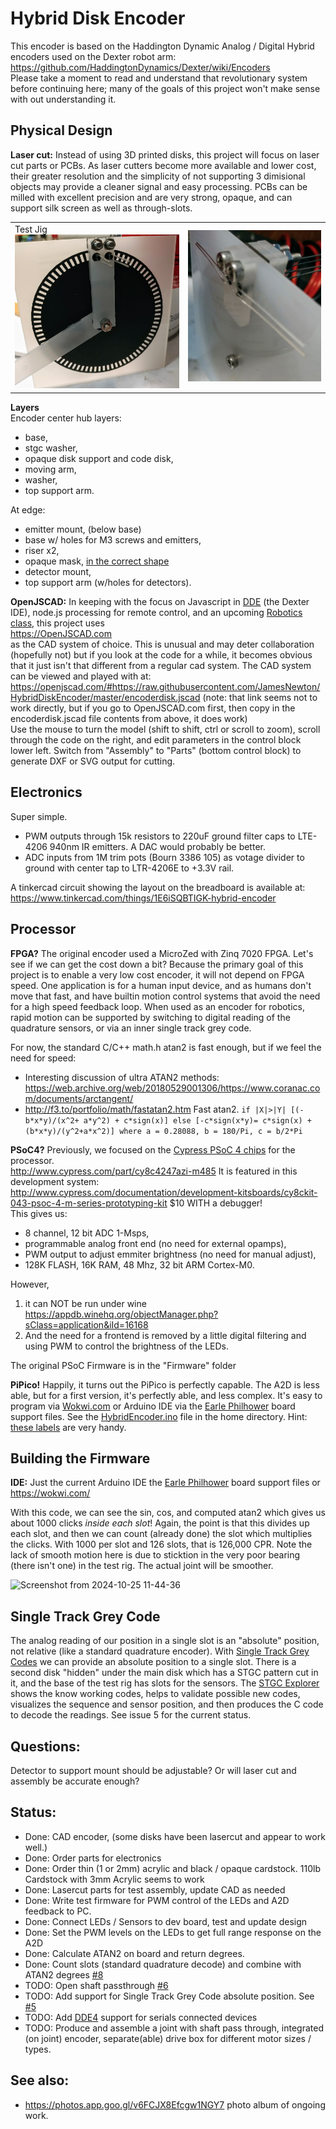 # Hybrid Disk Encoder

This encoder is based on the Haddington Dynamic Analog / Digital Hybrid encoders used on the Dexter robot arm:<br>
https://github.com/HaddingtonDynamics/Dexter/wiki/Encoders
<br>Please take a moment to read and understand that revolutionary system before continuing here; many of the goals of this project won't
make sense with out understanding it.

## Physical Design

**Laser cut:** Instead of using 3D printed disks, this project will focus on laser cut parts or PCBs. 
As laser cutters become more available and lower cost, their greater resolution and the simplicity of not supporting 3 dimisional objects may provide a cleaner signal and easy processing.
PCBs can be milled with excellent precision and are very strong, opaque, and can support silk screen as well as through-slots.

<table><tr><td>Test Jig<br>
<img src="https://raw.githubusercontent.com/JamesNewton/HybridDiskEncoder/master/docs/HybridEncoderFront.jpg">
  </td><td>
<img src="https://raw.githubusercontent.com/JamesNewton/HybridDiskEncoder/master/docs/HybridEncoderBack.jpg" >
  </td></tr></table>

**Layers**<br>
Encoder center hub layers: 
- base, 
- stgc washer,
- opaque disk support and code disk, 
- moving arm, 
- washer, 
- top support arm. 

At edge:
- emitter mount, (below base)
- base w/ holes for M3 screws and emitters, 
- riser x2,
- opaque mask, [in the correct shape](https://stackblitz.com/edit/enc-slot-shape-area-ydgggx?file=index.js)
- detector mount, 
- top support arm (w/holes for detectors).

**OpenJSCAD:** In keeping with the focus on Javascript in [DDE](https://cfry.github.io/dde4/dde/) (the Dexter IDE), node.js processing for remote control, and an upcoming 
<a href="https://github.com/JamesNewton/AdvancedRoboticsWithJavascript/wiki">Robotics class</a>, this project uses<br>
https://OpenJSCAD.com
<br>as the CAD system of choice. This is unusual and may deter collaboration (hopefully not) but if you look at the code for a while,
it becomes obvious that it just isn't that different from a regular cad system. The CAD system can be viewed and played with at:<br>
https://openjscad.com/#https://raw.githubusercontent.com/JamesNewton/HybridDiskEncoder/master/encoderdisk.jscad
(note: that link seems not to work directly, but if you go to OpenJSCAD.com first, then copy in the encoderdisk.jscad file contents from above, it does work)
<br>Use the mouse to turn the model (shift to shift, ctrl or scroll to zoom), scroll through the code on the right, 
and edit parameters in the control block lower left. Switch from "Assembly" to "Parts" (bottom control block) to generate DXF or SVG
output for cutting. 

## Electronics
Super simple.
- PWM outputs through 15k resistors to 220uF ground filter caps to LTE-4206 940nm IR emitters. A DAC would probably be better. 
- ADC inputs from 1M trim pots (Bourn 3386 105) as votage divider to ground with center tap to LTR-4206E to +3.3V rail.

A tinkercad circuit showing the layout on the breadboard is available at: 
https://www.tinkercad.com/things/1E6iSQBTIGK-hybrid-encoder

## Processor

**FPGA?** The original encoder used a MicroZed with Zinq 7020 FPGA. Let's see if we can get the cost down a bit? 
Because the primary goal of this project is to enable a very low cost encoder, it will not depend on FPGA speed.
One application is for a human input device, and as humans don't move that fast, and have builtin motion control systems that avoid the need for a high speed feedback loop. 
When used as an encoder for robotics, rapid motion can be supported by switching to digital reading of the quadrature sensors, or via an inner single track grey code.

For now, the standard C/C++ math.h atan2 is fast enough, but if we feel the need for speed:
- Interesting discussion of ultra ATAN2 methods:
https://web.archive.org/web/20180529001306/https://www.coranac.com/documents/arctangent/
- http://f3.to/portfolio/math/fastatan2.htm Fast atan2. `if |X|>|Y| [(-b*x*y)/(x^2+ a*y^2) + c*sign(x)] else [-c*sign(x*y)= c*sign(x) + (b*x*y)/(y^2+a*x^2)] where a = 0.28088, b = 180/Pi, c = b/2*Pi`

**PSoC4?** Previously, we focused on the 
<A href="http://www.cypress.com/products/32-bit-arm-cortex-m0-psoc-4200-programmable-digital-blocks">Cypress PSoC 4 chips</A>
for the processor.<br>
http://www.cypress.com/part/cy8c4247azi-m485
It is featured in this development system:<br>
http://www.cypress.com/documentation/development-kitsboards/cy8ckit-043-psoc-4-m-series-prototyping-kit $10 WITH a debugger!
<br>This gives us:
- 8 channel, 12 bit ADC 1-Msps, 
- programmable analog front end (no need for external opamps), 
- PWM output to adjust emmiter brightness (no need for manual adjust),
- 128K FLASH, 16K RAM, 48 Mhz, 32 bit ARM Cortex-M0.

However, 
1. it can NOT be run under wine<br>
https://appdb.winehq.org/objectManager.php?sClass=application&iId=16168
2. And the need for a frontend is removed by a little digital filtering and using PWM to control the brightness of the LEDs.

The original PSoC Firmware is in the "Firmware" folder

**PiPico!** Happily, it turns out the PiPico is perfectly capable. The A2D is less able, but for a first version, it's perfectly able, and less complex. 
It's easy to program via [Wokwi.com](https://wokwi.com/) or Arduino IDE via the [Earle Philhower](https://github.com/earlephilhower/arduino-pico) board support files.
See the [HybridEncoder.ino](https://github.com/JamesNewton/HybridDiskEncoder/blob/master/HybridEncoder.ino) file in the home directory. Hint: [these labels](https://forum.dronebotworkshop.com/show-tell/breadboard-pinout-helpers-for-tiny-arduino-boards/) are very handy. 

## Building the Firmware
**IDE:** Just the current Arduino IDE the [Earle Philhower](https://github.com/earlephilhower/arduino-pico) board support files or https://wokwi.com/ 

With this code, we can see the sin, cos, and computed atan2 which gives us about 1000 clicks _inside each slot_! Again, the point is that this divides up each slot, and then we can count (already done) the slot which multiplies the clicks. With 1000 per slot and 126 slots, that is 126,000 CPR. Note the lack of smooth motion here is due to sticktion in the very poor bearing (there isn't one) in the test rig. The actual joint will be smoother. 

![Screenshot from 2024-10-25 11-44-36](https://github.com/user-attachments/assets/626e6719-cd4a-44f4-b280-8321136480d5)

## Single Track Grey Code

The analog reading of our position in a single slot is an "absolute" position, not relative (like a standard quadrature encoder). With 
[Single Track Grey Codes](http://techref.massmind.org/techref/io/sensor/pos/enc/greycodes.htm) we can provide an absolute position to a single slot. 
There is a second disk "hidden" under the main disk which has a STGC pattern cut in it, and the base of the test rig has slots for the sensors. 
The [STGC Explorer](https://jamesnewton.github.io/massmind/techref/stgc_explorer.html) shows the know working codes, helps to validate possible new codes,
visualizes the sequence and sensor position, and then produces the C code to decode the readings. See issue 5 for the current status.

## Questions:
Detector to support mount should be adjustable? Or will laser cut and assembly be accurate enough?

## Status:
- Done: CAD encoder, (some disks have been lasercut and appear to work well.)
- Done: Order parts for electronics
- Done: Order thin (1 or 2mm) acrylic and black / opaque cardstock. 110lb Cardstock with 3mm Acrylic seems to work
- Done: Lasercut parts for test assembly, update CAD as needed
- Done: Write test firmware for PWM control of the LEDs and A2D feedback to PC. 
- Done: Connect LEDs / Sensors to dev board, test and update design 
- Done: Set the PWM levels on the LEDs to get full range response on the A2D
- Done: Calculate ATAN2 on board and return degrees. 
- Done: Count slots (standard quadrature decode) and combine with ATAN2 degrees <a href="https://github.com/JamesNewton/HybridDiskEncoder/issues/8">#8</a>
- TODO: Open shaft passthrough <a href="https://github.com/JamesNewton/HybridDiskEncoder/issues/6">#6</a>
- TODO: Add support for Single Track Grey Code absolute position. See <a href="https://github.com/JamesNewton/HybridDiskEncoder/issues/5">#5</a>
- TODO: Add <a href="https://cfry.github.io/dde4/dde/index.html">DDE4</a> support for serials connected devices
- TODO: Produce and assemble a joint with shaft pass through, integrated (on joint) encoder, separate(able) drive box for different motor sizes / types. 

## See also:
- https://photos.app.goo.gl/v6FCJX8Efcgw1NGY7 photo album of ongoing work. 
